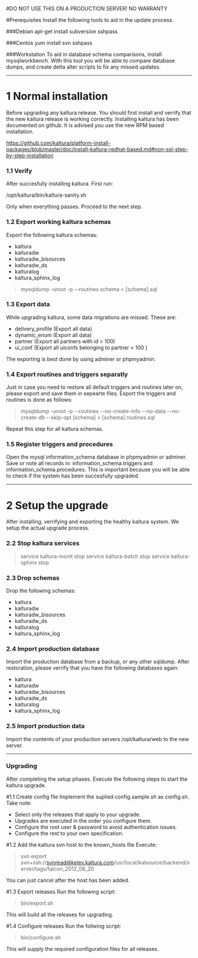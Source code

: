 #DO NOT USE THIS ON A PRODUCTION SERVER! NO WARRANTY

#Prerequisites
Install the following tools to aid in the update process. 

###Debian
apt-get install subversion sshpass

###Centos 
yum install svn sshpass 

###Workstation
To aid in database schema comparisons, install mysqlworkbench. With this tool you will be able to compare database dumps, and create delta alter scripts to fix any missed updates. 

---

# 1 Normal installation
Before upgrading any kaltura release. You should first install and verrify that the new kaltura release is working correctly. Installing kaltura has been  documented on github. It is advised you use the new RPM based installation. 

https://github.com/kaltura/platform-install-packages/blob/master/doc/install-kaltura-redhat-based.md#non-ssl-step-by-step-installation

### 1.1 Verify
After succesfully installing kaltura. First run:

/opt/kaltura/bin/kaltura-sanity.sh

Only when everything passes. Proceed to the next step.

### 1.2 Export working kaltura schemas
Export the following kaltura schemas:

- kaltura
- kalturadw
- kalturadw_bisources
- kalturadw_ds
- kalturalog
- kaltura_sphinx_log

> mysqldump -uroot -p --routines schema > [schema].sql

### 1.3 Export data 
While upgrading kaltura, some data migrations are missed. These are:

- delivery_profile (Export all data)
- dynamic_enum (Export all data)
- partner   (Export all partners with id < 100)
- ui_conf  (Export all uiconfs belonging to partner < 100 )

The exporting is best done by using adminer or phpmyadmin. 

### 1.4 Export routines and triggers separatly
Just in case you need to restore all default triggers and routines later on, please export and save them in sepearte files. Export the triggers and routines is done as follows:

> mysqldump -uroot -p --routines --no-create-info --no-data --no-create-db --skip-opt [schema] > [schema].routines.sql

Repeat this step for all kaltura schemas. 

### 1.5 Register triggers and procedures 
Open the mysql information_schema database in phpmyadmin or adminer. Save or note all records in: information_schema.triggers and information_schema.procedures. This is important because you will be able to check if the system has been succesfully upgraded. 

---

# 2 Setup the upgrade
After installing, verrifying and exporting the healthy kaltura system. We setup the actual upgrade process. 

### 2.2 Stop kaltura services

> service kaltura-monit stop
> service kaltura-batch stop
> service kaltura-sphinx stop

### 2.3 Drop schemas
Drop the following schemas: 

- kaltura
- kalturadw
- kalturadw_bisources
- kalturadw_ds
- kalturalog
- kaltura_sphinx_log

### 2.4 Import production database
Import the production database from a backup, or any other sqldump. After restoration, please verrify that you have the following databases again: 

- kaltura
- kalturadw
- kalturadw_bisources
- kalturadw_ds
- kalturalog
- kaltura_sphinx_log

### 2.5 Import production data
Import the contents of your production servers /opt/kaltura/web to the new server. 

---

### Upgrading
After completing the setup phases. Execute the following steps to start the kaltura upgrade.

#1.1 Create config file
Implement the suplied config.sample.sh as config.sh. Take note:

- Select only the releases that apply to your upgrade. 
- Upgrades are executed in the order you configure them. 
- Configure the root user & password to avoid authentication issues.
- Configure the rest to your own specification.

#1.2 Add the kaltura svn host to the known_hosts file
Execute:

> svn export svn+ssh://svnread@kelev.kaltura.com/usr/local/kalsource/backend/server/tags/falcon_2012_08_20 

You can just cancel after the host has been added.

#1.3 Export releases
Run the following script:

> bin/export.sh

This will build all the releases for upgrading. 

#1.4 Configure releases
Run the follwing script:

> bin/configure.sh

This will supply the required configuration files for all releases. 
